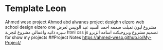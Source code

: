 # Template Leon
Ahmed weso project
Ahmed abd alwanes project
desighn elzero web school
design elzero one
مشروع ليون تمبلت صممه احمد السيد عبد الونيس 
لعرض سيره ذاتيه واعمالي 
مشروع لتجربة html css js 
تصميم مشروع وبروجيكت اسامه الزيرو
for show my projects
##Project Notes
https://ahmed-weso.github.io/My-Project/
